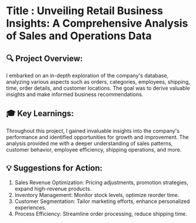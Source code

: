 # Title : Unveiling Retail Business Insights: A Comprehensive Analysis of Sales and Operations Data

## 🔍 Project Overview:
I embarked on an in-depth exploration of the company's database, analyzing various aspects such as orders, categories, employees, shipping, time, order details, and customer locations. The goal was to derive valuable insights and make informed business recommendations.

## 🎓 Key Learnings:
Throughout this project, I gained invaluable insights into the company's performance and identified opportunities for growth and improvement. The analysis provided me with a deeper understanding of sales patterns, customer behavior, employee efficiency, shipping operations, and more.

## 💡 Suggestions for Action:
1. Sales Revenue Optimization: Pricing adjustments, promotion strategies, expand high-revenue products.
2. Inventory Management: Monitor stock levels, optimize reorder time.
3. Customer Segmentation: Tailor marketing efforts, enhance personalized experiences.
4. Process Efficiency: Streamline order processing, reduce shipping time.
